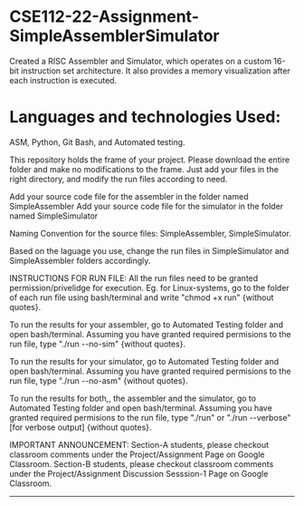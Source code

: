# CSE112-22-Assignment-SimpleAssemblerSimulator
Created a RISC Assembler and Simulator, which operates on a custom 16-bit instruction set architecture. It also provides a memory visualization after each instruction is executed.

# Languages and technologies Used: 
ASM, Python, Git Bash, and Automated testing.

This repository holds the frame of your project.
Please download the entire folder and make no modifications to the frame.
Just add your files in the right directory, and modify the run files according to need.


Add your source code file for the assembler in the folder named SimpleAssembler
Add your source code file for the simulator in the folder named SimpleSimulator

Naming Convention for the source files: SimpleAssembler, SimpleSimulator.

Based on the laguage you use, change the run files in SimpleSimulator and SimpleAssembler folders accordingly.

INSTRUCTIONS FOR RUN FILE: All the run files need to be granted permission/privelidge for execution.
Eg. for Linux-systems, go to the folder of each run file using bash/terminal and write "chmod +x run" {without quotes}.

To run the results for your assembler, go to Automated Testing folder and open bash/terminal.
Assuming you have granted required permisions to the run file, type "./run --no-sim" {without quotes}.

To run the results for your simulator, go to Automated Testing folder and open bash/terminal.
Assuming you have granted required permisions to the run file, type "./run --no-asm" {without quotes}.

To run the results for both,, the assembler and the simulator, go to Automated Testing folder and open bash/terminal.
Assuming you have granted required permisions to the run file, type "./run" or "./run --verbose" [for verbose output] {without quotes}.


IMPORTANT ANNOUNCEMENT:
Section-A students, please checkout classroom comments under the Project/Assignment Page on Google Classroom.
Section-B students, please checkout classroom comments under the Project/Assignment Discussion Sesssion-1 Page on Google Classroom.
_________________________________________________________________________________________________________________________________________________________________________
